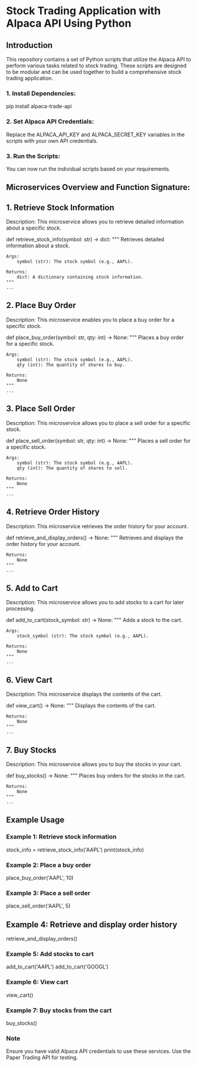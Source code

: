 # Stock Trading Application with Alpaca API Using Python

## Introduction

This repository contains a set of Python scripts that utilize the Alpaca API to perform various tasks related to stock trading. These scripts are designed to be modular 
and can be used together to build a comprehensive stock trading application.

### 1. Install Dependencies:

pip install alpaca-trade-api

### 2. Set Alpaca API Credentials:

Replace the ALPACA_API_KEY and ALPACA_SECRET_KEY variables in the scripts with your own API credentials.

### 3. Run the Scripts:
   
You can now run the individual scripts based on your requirements.

## Microservices Overview and Function Signature:

## 1. Retrieve Stock Information
   
Description: This microservice allows you to retrieve detailed information about a specific stock.

def retrieve_stock_info(symbol: str) -> dict:
    """
    Retrieves detailed information about a stock.

    Args:
        symbol (str): The stock symbol (e.g., AAPL).

    Returns:
        dict: A dictionary containing stock information.
    """
    ...
    
## 2. Place Buy Order
   
Description: This microservice enables you to place a buy order for a specific stock.

def place_buy_order(symbol: str, qty: int) -> None:
    """
    Places a buy order for a specific stock.

    Args:
        symbol (str): The stock symbol (e.g., AAPL).
        qty (int): The quantity of shares to buy.

    Returns:
        None
    """
    ...
## 3. Place Sell Order
   
Description: This microservice allows you to place a sell order for a specific stock.

def place_sell_order(symbol: str, qty: int) -> None:
    """
    Places a sell order for a specific stock.

    Args:
        symbol (str): The stock symbol (e.g., AAPL).
        qty (int): The quantity of shares to sell.

    Returns:
        None
    """
    ...
## 4. Retrieve Order History
   
Description: This microservice retrieves the order history for your account.

def retrieve_and_display_orders() -> None:
    """
    Retrieves and displays the order history for your account.

    Returns:
        None
    """
    ...
## 5. Add to Cart
   
Description: This microservice allows you to add stocks to a cart for later processing.

def add_to_cart(stock_symbol: str) -> None:
    """
    Adds a stock to the cart.

    Args:
        stock_symbol (str): The stock symbol (e.g., AAPL).

    Returns:
        None
    """
    ...
    
## 6. View Cart
   
Description: This microservice displays the contents of the cart.

def view_cart() -> None:
    """
    Displays the contents of the cart.

    Returns:
        None
    """
    ...
    
## 7. Buy Stocks
   
Description: This microservice allows you to buy the stocks in your cart.

def buy_stocks() -> None:
    """
    Places buy orders for the stocks in the cart.

    Returns:
        None
    """
    ...

## Example Usage

### Example 1: Retrieve stock information
stock_info = retrieve_stock_info('AAPL')
print(stock_info)

### Example 2: Place a buy order
place_buy_order('AAPL', 10)

### Example 3: Place a sell order
place_sell_order('AAPL', 5)

## Example 4: Retrieve and display order history
retrieve_and_display_orders()

### Example 5: Add stocks to cart
add_to_cart('AAPL')
add_to_cart('GOOGL')

### Example 6: View cart
view_cart()

### Example 7: Buy stocks from the cart
buy_stocks()

### Note
Ensure you have valid Alpaca API credentials to use these services.
Use the Paper Trading API for testing.
